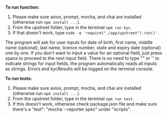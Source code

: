**To run function:**  
1. Please make sure axios, prompt, mocha, and chai are installed (otherwise run `npm install ...`).
2. From the upstreet folder, type in the terminal `npm run kyc`.
3. If that doesn't work, type `node -e 'require("./app/upstreet").run()'`.
  
  The program will ask for user inputs for date of birth, first name, middle name (optional), last name,
  licence number, state and expiry date (optional) one by one.
  If you don't want to input a value for an optional field, just press space to proceed to the next input field.
  There is no need to type "" or '' to indicate strings for input fields, the program automatically reads all inputs as strings.
  Errors and kycResults will be logged on the terminal console.

**To run tests:**
1. Please make sure axios, prompt, mocha, and chai are installed (otherwise run `npm install ...`).
2. From the upstreet folder, type in the terminal `npm run test`.
3. If this doesn't work, otherwise check package.json file and make sure there's a "test": "mocha --reporter spec" under "scripts". 
